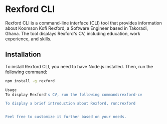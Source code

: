 # Rexford CLI

Rexford CLI is a command-line interface (CLI) tool that provides information about Koomson Kofi Rexford, a Software Engineer based in Takoradi, Ghana. The tool displays Rexford's CV, including education, work experience, and skills.

## Installation

To install Rexford CLI, you need to have Node.js installed. Then, run the following command:

```sh
npm install -g rexford

Usage
To display Rexford's CV, run the following command:rexford-cv

To display a brief introduction about Rexford, run:rexford


Feel free to customize it further based on your needs.
